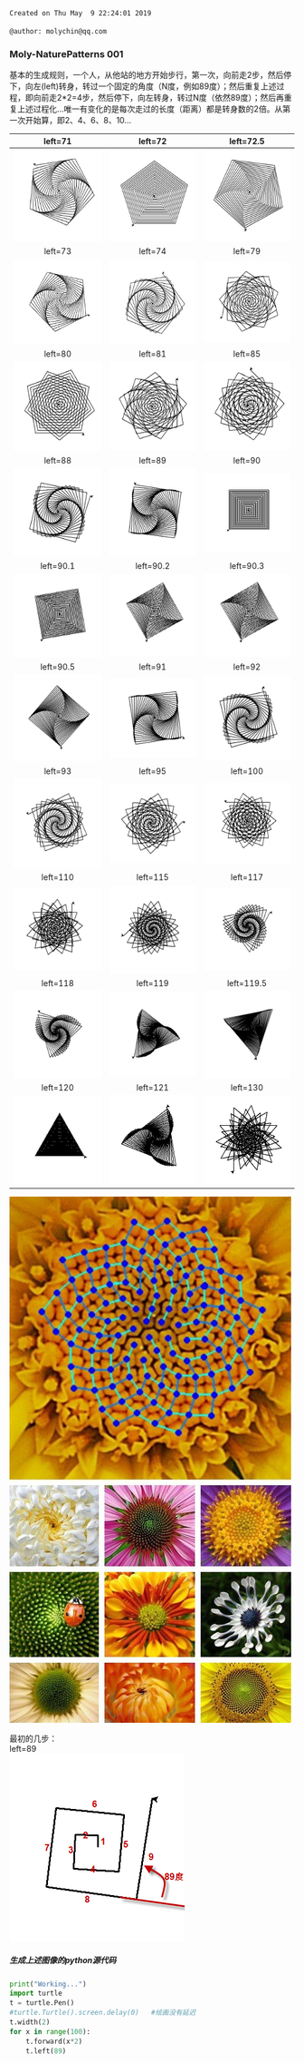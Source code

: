 ```
Created on Thu May  9 22:24:01 2019

@author: molychin@qq.com
```

### Moly-NaturePatterns 001

基本的生成规则，一个人，从他站的地方开始步行，第一次，向前走2步，然后停下，向左(left)转身，转过一个固定的角度（N度，例如89度）；然后重复上述过程，即向前走2*2=4步，然后停下，向左转身，转过N度（依然89度）；然后再重复上述过程化...唯一有变化的是每次走过的长度（距离）都是转身数的2倍。从第一次开始算，即2、4、6、8、10...

|left=71|left=72|left=72.5|
|:---:|:---:|:---:|
|![](res/2019-5-16-20-31-22.png)|![](res/2019-5-16-20-32-26.png)|![](res/2019-5-16-20-36-01.png)|
|left=73|left=74|left=79|
|![](res/2019-5-16-20-33-24.png)|![](res/2019-5-16-20-28-55.png)|![](res/2019-5-16-20-44-48.png)|
|left=80|left=81|left=85|
|![](res/2019-5-16-20-43-19.png)|![](res/2019-5-16-20-46-38.png)|![](res/2019-5-16-22-22-03.png)|
|left=88|left=89|left=90|
|![](res/2019-5-16-22-24-22.png)|![](res/2019-5-16-19-29-07.png)|![](res/2019-5-16-19-52-04.png)|
|left=90.1|left=90.2|left=90.3|
|![](res/2019-5-16-19-55-54.png)|![](res/2019-5-16-20-00-16.png)|![](res/2019-5-16-20-00-16.png)|
|left=90.5|left=91|left=92|
|![](res/2019-5-16-19-54-23.png)|![](res/2019-5-16-19-40-13.png)|![](res/2019-5-16-19-50-14.png)|
|left=93|left=95|left=100|
|![](res/2019-5-16-20-04-33.png)|![](res/2019-5-16-19-45-31.png)|![](res/2019-5-16-20-07-23.png)|
|left=110|left=115|left=117|
|![](res/2019-5-16-20-14-47.png)|![](res/2019-5-16-20-17-58.png)|![](res/2019-5-16-20-19-26.png)|
|left=118|left=119|left=119.5|
|![](res/2019-5-16-20-25-10.png)|![](res/2019-5-16-20-20-55.png)|![](res/2019-5-16-20-26-33.png)|
|left=120|left=121|left=130|
|![](res/2019-5-16-20-16-43.png)|![](res/2019-5-16-22-33-03.png)|![](res/2019-5-16-22-42-00.png)|

![](res/pin_006.jpg)

最初的几步：  
left=89  
![](res/2019-5-16-22-46-52.png)


##### 生成上述图像的python源代码
```python
print("Working...")
import turtle
t = turtle.Pen()
#turtle.Turtle().screen.delay(0)   #绘画没有延迟
t.width(2)
for x in range(100):
    t.forward(x*2)
    t.left(89)        
```
